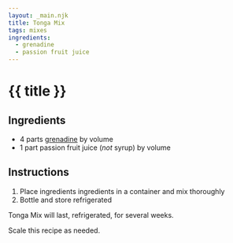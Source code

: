 ```yaml
---
layout: _main.njk
title: Tonga Mix
tags: mixes
ingredients:
  - grenadine
  - passion fruit juice
---
```


<!-- markdownlint-disable MD025 -->
# {{ title }}
<!-- markdownlint-disable MD025 -->

## Ingredients

* 4 parts [grenadine](/mixes/grenadine/) by volume
* 1 part passion fruit juice (*not* syrup) by volume

## Instructions

1. Place ingredients ingredients in a container and mix thoroughly
2. Bottle and store refrigerated

<tiki-callout type="note">

  Tonga Mix will last, refrigerated, for several weeks.
  
  Scale this recipe as needed.

</tiki-callout>
